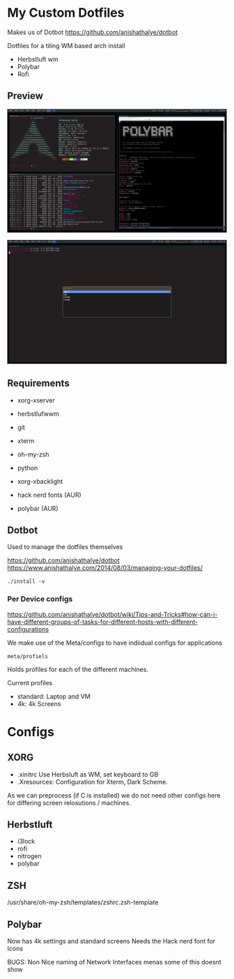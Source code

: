 # My Custom Dotfiles

Makes us of Dotbot https://github.com/anishathalye/dotbot


Dotfiles for a tiling WM based arch install

 - Herbstluft wm
 - Polybar
 - Rofi

## Preview

![Main Display](NewDesktop.png)


![Rofi Menu](RofiMenu.png)

## Requirements

 - xorg-xserver
 - herbstlufwwm
 
 - git
 - xterm
 - oh-my-zsh
 - python
 - xorg-xbacklight
 - hack nerd fonts (AUR)
 - polybar (AUR)

## Dotbot

Used to manage the dotfiles themselves

https://github.com/anishathalye/dotbot
https://www.anishathalye.com/2014/08/03/managing-your-dotfiles/

```
./install -v
```

### Per Device configs

https://github.com/anishathalye/dotbot/wiki/Tips-and-Tricks#how-can-i-have-different-groups-of-tasks-for-different-hosts-with-different-configurations

We make use of the Meta/configs to have indiidual configs for applications

```
meta/profiels
```

Holds profiles for each of the different machines.

Current profiles

  - standard:   Laptop and VM
  - 4k: 4k Screens



# Configs

## XORG

 - .xinitrc   Use Herbsluft as WM,  set keyboard to GB
 - .Xresources:  Configuration for Xterm, Dark Scheme.

As we can preprocess (if C is installed) we do not need other configs here
for differing screen relosutions / machines.

## Herbstluft

  - i3lock
  - rofi
  - nitrogen
  - polybar
  
## ZSH

/usr/share/oh-my-zsh/templates/zshrc.zsh-template
  

## Polybar

Now has 4k settings and standard screens
Needs the Hack nerd font for Icons

BUGS:  Non Nice naming of Network Interfaces menas some of this doesnt show


